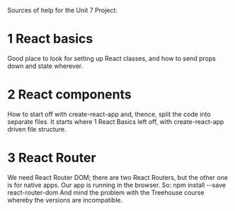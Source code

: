 Sources of help for the Unit 7 Project:

1 React basics
==============
Good place to look for setting up React classes, and how to send props
down and state wherever.

2 React components
==================
How to start off with create-react-app and, thence, split the code into
separate files. It starts where 1 React Basics left off, with create-react-app
driven file structure.

3 React Router
==============
We need React Router DOM; there are two React Routers, but the other one is for
native apps. Our app is running in the browser. So:
npm install --save react-router-dom
And mind the problem with the Treehouse course whereby the versions are incompatible.